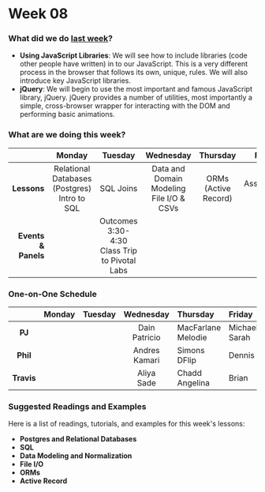 # Week 08

### What did we do [last week](/w07/README.md)?

- **Using JavaScript Libraries**: We will see how to include libraries (code
  other people have written) in to our JavaScript. This is a very different
  process in the browser that follows its own, unique, rules. We will also
  introduce key JavaScript libraries.
- **jQuery**: We will begin to use the most important and famous JavaScript
  library, jQuery. jQuery provides a number of utilities, most importantly
  a simple, cross-browser wrapper for interacting with the DOM and performing
  basic animations.

### What are we doing this week?

|    | Monday | Tuesday | Wednesday | Thursday | Friday |
|---:|:------:|:-------:|:---------:|:--------:|:------:|
| **Lessons** | Relational Databases (Postgres)<br>Intro to SQL | SQL Joins | Data and Domain Modeling<br>File I/O & CSVs | ORMs (Active Record) | Assessment<br>Lab |
| **Events &amp; Panels** | | Outcomes 3:30-4:30<br>Class Trip to Pivotal Labs | | | |

### One-on-One Schedule

|            | Monday    | Tuesday  | Wednesday  | Thursday | Friday |
|:----------:|:---------:|:--------:|:----------:|:---------|:---------------- |
|   **PJ**   | | | Dain<br>Patricio | MacFarlane<br>Melodie | Michael<br>Sarah |
|  **Phil**  | | | Andres<br>Kamari | Simons<br>DFlip       | Dennis           |
| **Travis** | | | Aliya<br>Sade    | Chadd<br>Angelina     | Brian            |

### Suggested Readings and Examples

Here is a list of readings, tutorials, and examples for this week's lessons:

- **Postgres and Relational Databases**
- **SQL**
- **Data Modeling and Normalization**
- **File I/O**
- **ORMs**
- **Active Record**
